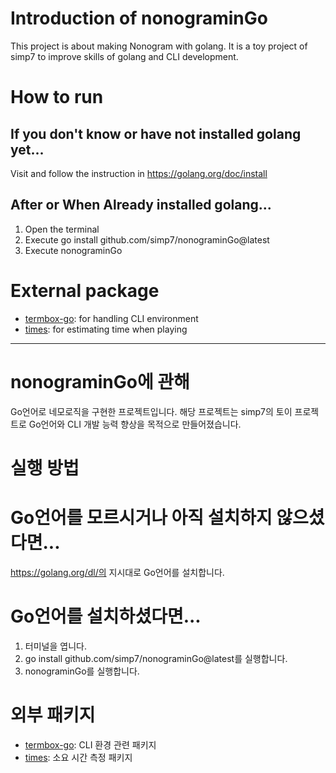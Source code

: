 # Introduction of nonograminGo
This project is about making Nonogram with golang.
It is a toy project of simp7 to improve skills of golang and CLI development.

# How to run

## If you don't know or have not installed golang yet...
Visit and follow the instruction in https://golang.org/doc/install

## After or When Already installed golang...
1. Open the terminal
2. Execute go install github.com/simp7/nonograminGo@latest
3. Execute nonograminGo

# External package
- [termbox-go](https://github.com/nsf/termbox-go): for handling CLI environment
- [times](https://github.com/simp7/times): for estimating time when playing

---------------------------------------------------------------------------------------------------------------------

# nonograminGo에 관해
Go언어로 네모로직을 구현한 프로젝트입니다.
해당 프로젝트는 simp7의 토이 프로젝트로 Go언어와 CLI 개발 능력 향상을 목적으로 만들어졌습니다.

# 실행 방법
# Go언어를 모르시거나 아직 설치하지 않으셨다면...
https://golang.org/dl/의 지시대로 Go언어를 설치합니다.

# Go언어를 설치하셨다면...
1. 터미널을 엽니다.
2. go install github.com/simp7/nonograminGo@latest를 실행합니다.
3. nonograminGo를 실행합니다.

# 외부 패키지
- [termbox-go](https://github.com/nsf/termbox-go): CLI 환경 관련 패키지
- [times](https://github.com/simp7/times): 소요 시간 측정 패키지
